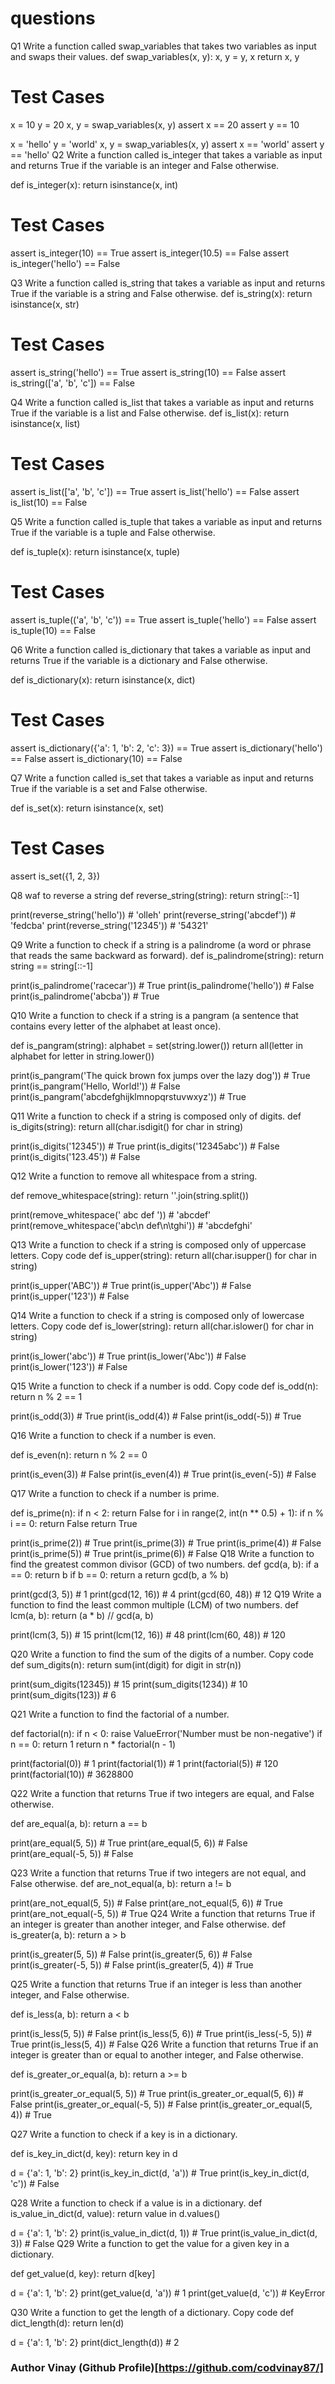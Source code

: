 # questions

Q1 Write a function called swap_variables that takes two variables as input and swaps their values.
def swap_variables(x, y):
x, y = y, x
return x, y

# Test Cases

x = 10
y = 20
x, y = swap_variables(x, y)
assert x == 20
assert y == 10

x = 'hello'
y = 'world'
x, y = swap_variables(x, y)
assert x == 'world'
assert y == 'hello'
Q2 Write a function called is_integer that takes a variable as input and returns True if the variable is an integer and False otherwise.

def is_integer(x):
return isinstance(x, int)

# Test Cases

assert is_integer(10) == True
assert is_integer(10.5) == False
assert is_integer('hello') == False

Q3 Write a function called is_string that takes a variable as input and returns True if the variable is a string and False otherwise.
def is_string(x):
return isinstance(x, str)

# Test Cases

assert is_string('hello') == True
assert is_string(10) == False
assert is_string(['a', 'b', 'c']) == False

Q4 Write a function called is_list that takes a variable as input and returns True if the variable is a list and False otherwise.
def is_list(x):
return isinstance(x, list)

# Test Cases

assert is_list(['a', 'b', 'c']) == True
assert is_list('hello') == False
assert is_list(10) == False

Q5 Write a function called is_tuple that takes a variable as input and returns True if the variable is a tuple and False otherwise.

def is_tuple(x):
return isinstance(x, tuple)

# Test Cases

assert is_tuple(('a', 'b', 'c')) == True
assert is_tuple('hello') == False
assert is_tuple(10) == False

Q6 Write a function called is_dictionary that takes a variable as input and returns True if the variable is a dictionary and False otherwise.

def is_dictionary(x):
return isinstance(x, dict)

# Test Cases

assert is_dictionary({'a': 1, 'b': 2, 'c': 3}) == True
assert is_dictionary('hello') == False
assert is_dictionary(10) == False

Q7 Write a function called is_set that takes a variable as input and returns True if the variable is a set and False otherwise.

def is_set(x):
return isinstance(x, set)

# Test Cases

assert is_set({1, 2, 3})

Q8 waf to reverse a string
def reverse_string(string):
return string[::-1]

print(reverse_string('hello')) # 'olleh'
print(reverse_string('abcdef')) # 'fedcba'
print(reverse_string('12345')) # '54321'

Q9 Write a function to check if a string is a palindrome (a word or phrase that reads the same backward as forward).
def is_palindrome(string):
return string == string[::-1]

print(is_palindrome('racecar')) # True
print(is_palindrome('hello')) # False
print(is_palindrome('abcba')) # True

Q10 Write a function to check if a string is a pangram (a sentence that contains every letter of the alphabet at least once).

def is_pangram(string):
alphabet = set(string.lower())
return all(letter in alphabet for letter in string.lower())

print(is_pangram('The quick brown fox jumps over the lazy dog')) # True
print(is_pangram('Hello, World!')) # False
print(is_pangram('abcdefghijklmnopqrstuvwxyz')) # True

Q11 Write a function to check if a string is composed only of digits.
def is_digits(string):
return all(char.isdigit() for char in string)

print(is_digits('12345')) # True
print(is_digits('12345abc')) # False
print(is_digits('123.45')) # False

Q12 Write a function to remove all whitespace from a string.

def remove_whitespace(string):
return ''.join(string.split())

print(remove_whitespace(' abc def ')) # 'abcdef'
print(remove_whitespace('abc\n def\n\tghi')) # 'abcdefghi'

Q13 Write a function to check if a string is composed only of uppercase letters.
Copy code
def is_upper(string):
return all(char.isupper() for char in string)

print(is_upper('ABC')) # True
print(is_upper('Abc')) # False
print(is_upper('123')) # False

Q14 Write a function to check if a string is composed only of lowercase letters.
Copy code
def is_lower(string):
return all(char.islower() for char in string)

print(is_lower('abc')) # True
print(is_lower('Abc')) # False
print(is_lower('123')) # False

Q15 Write a function to check if a number is odd.
Copy code
def is_odd(n):
return n % 2 == 1

print(is_odd(3)) # True
print(is_odd(4)) # False
print(is_odd(-5)) # True

Q16 Write a function to check if a number is even.

def is_even(n):
return n % 2 == 0

print(is_even(3)) # False
print(is_even(4)) # True
print(is_even(-5)) # False

Q17 Write a function to check if a number is prime.

def is_prime(n):
if n < 2:
return False
for i in range(2, int(n \*\* 0.5) + 1):
if n % i == 0:
return False
return True

print(is_prime(2)) # True
print(is_prime(3)) # True
print(is_prime(4)) # False
print(is_prime(5)) # True
print(is_prime(6)) # False
Q18 Write a function to find the greatest common divisor (GCD) of two numbers.
def gcd(a, b):
if a == 0:
return b
if b == 0:
return a
return gcd(b, a % b)

print(gcd(3, 5)) # 1
print(gcd(12, 16)) # 4
print(gcd(60, 48)) # 12
Q19 Write a function to find the least common multiple (LCM) of two numbers.
def lcm(a, b):
return (a \* b) // gcd(a, b)

print(lcm(3, 5)) # 15
print(lcm(12, 16)) # 48
print(lcm(60, 48)) # 120

Q20 Write a function to find the sum of the digits of a number.
Copy code
def sum_digits(n):
return sum(int(digit) for digit in str(n))

print(sum_digits(12345)) # 15
print(sum_digits(1234)) # 10
print(sum_digits(123)) # 6

Q21 Write a function to find the factorial of a number.

def factorial(n):
if n < 0:
raise ValueError('Number must be non-negative')
if n == 0:
return 1
return n \* factorial(n - 1)

print(factorial(0)) # 1
print(factorial(1)) # 1
print(factorial(5)) # 120
print(factorial(10)) # 3628800

Q22 Write a function that returns True if two integers are equal, and False otherwise.

def are_equal(a, b):
return a == b

print(are_equal(5, 5)) # True
print(are_equal(5, 6)) # False
print(are_equal(-5, 5)) # False

Q23 Write a function that returns True if two integers are not equal, and False otherwise.
def are_not_equal(a, b):
return a != b

print(are_not_equal(5, 5)) # False
print(are_not_equal(5, 6)) # True
print(are_not_equal(-5, 5)) # True
Q24 Write a function that returns True if an integer is greater than another integer, and False otherwise.
def is_greater(a, b):
return a > b

print(is_greater(5, 5)) # False
print(is_greater(5, 6)) # False
print(is_greater(-5, 5)) # False
print(is_greater(5, 4)) # True

Q25 Write a function that returns True if an integer is less than another integer, and False otherwise.

def is_less(a, b):
return a < b

print(is_less(5, 5)) # False
print(is_less(5, 6)) # True
print(is_less(-5, 5)) # True
print(is_less(5, 4)) # False
Q26 Write a function that returns True if an integer is greater than or equal to another integer, and False otherwise.

def is_greater_or_equal(a, b):
return a >= b

print(is_greater_or_equal(5, 5)) # True
print(is_greater_or_equal(5, 6)) # False
print(is_greater_or_equal(-5, 5)) # False
print(is_greater_or_equal(5, 4)) # True

Q27 Write a function to check if a key is in a dictionary.

def is_key_in_dict(d, key):
return key in d

d = {'a': 1, 'b': 2}
print(is_key_in_dict(d, 'a')) # True
print(is_key_in_dict(d, 'c')) # False

Q28 Write a function to check if a value is in a dictionary.
def is_value_in_dict(d, value):
return value in d.values()

d = {'a': 1, 'b': 2}
print(is_value_in_dict(d, 1)) # True
print(is_value_in_dict(d, 3)) # False
Q29 Write a function to get the value for a given key in a dictionary.

def get_value(d, key):
return d[key]

d = {'a': 1, 'b': 2}
print(get_value(d, 'a')) # 1
print(get_value(d, 'c')) # KeyError

Q30 Write a function to get the length of a dictionary.
Copy code
def dict_length(d):
return len(d)

d = {'a': 1, 'b': 2}
print(dict_length(d)) # 2

### Author Vinay (Github Profile)[https://github.com/codvinay87/]
